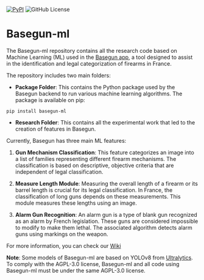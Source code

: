 [![PyPI](https://img.shields.io/pypi/v/basegun-ml)](https://pypi.org/project/basegun-ml/)
![GitHub License](https://img.shields.io/github/license/dnum-mi/basegun-ml)

# Basegun-ml

The Basegun-ml repository contains all the research code based on Machine Learning (ML) used in the [Basegun app](https://github.com/dnum-mi/Basegun), a tool designed to assist in the identification and legal categorization of firearms in France.

The repository includes two main folders:

- **Package Folder**: This contains the Python package used by the Basegun backend to run various machine learning algorithms. The package is available on pip:
```
pip install basegun-ml
```

- **Research Folder**: This contains all the experimental work that led to the creation of features in Basegun.

Currently, Basegun has three main ML features:

1. **Gun Mechanism Classification**: This feature categorizes an image into a list of families representing different firearm mechanisms. The classification is based on descriptive, objective criteria that are independent of legal classification.

2. **Measure Length Module**: Measuring the overall length of a firearm or its barrel length is crucial for its legal classification. In France, the classification of long guns depends on these measurements. This module measures these lengths using an image.

3. **Alarm Gun Recognition**: An alarm gun is a type of blank gun recognized as an alarm by French legislation. These guns are considered impossible to modify to make them lethal. The associated algorithm detects alarm guns using markings on the weapon.

For more information, you can check our [Wiki](https://github.com/dnum-mi/basegun-ml/wiki)

**Note**: Some models of Basegun-ml are based on YOLOv8 from [Ultralytics](https://github.com/ultralytics/ultralytics). To comply with the AGPL-3.0 license, Basegun-ml and all code using Basegun-ml must be under the same AGPL-3.0 license.
